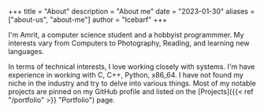+++
title = "About"
description = "About me"
date = "2023-01-30"
aliases = ["about-us", "about-me"]
author = "Icebarf"
+++

I'm Amrit, a computer science student and a hobbyist programmmer.
My interests vary from Computers to Photography, Reading, and learning
 new languages.

In terms of technical interests, I love working closely with systems.
I'm have experience in working with C, C++, Python, x86_64.
I have not found my niche in the industry and 
try to delve into various things. Most of my notable projects are pinned on my 
GitHub profile and listed on the [Projects]({{< ref "/portfolio" >}} "Portfolio") page.